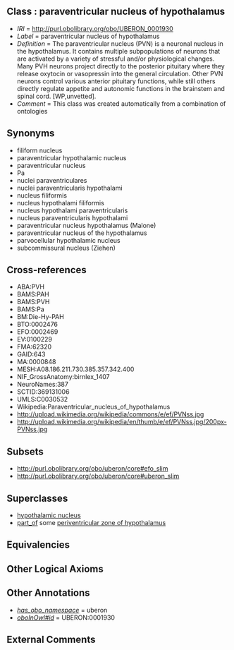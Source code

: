 
## Class : paraventricular nucleus of hypothalamus

 * *IRI* = http://purl.obolibrary.org/obo/UBERON_0001930
 * *Label* = paraventricular nucleus of hypothalamus
 * *Definition* = The paraventricular nucleus (PVN) is a neuronal nucleus in the hypothalamus. It contains multiple subpopulations of neurons that are activated by a variety of stressful and/or physiological changes. Many PVH neurons project directly to the posterior pituitary where they release oxytocin or vasopressin into the general circulation. Other PVN neurons control various anterior pituitary functions, while still others directly regulate appetite and autonomic functions in the brainstem and spinal cord. [WP,unvetted].
 * *Comment* = This class was created automatically from a combination of ontologies

## Synonyms

 * filiform nucleus
 * paraventricular hypothalamic nucleus
 * paraventricular nucleus
 * Pa
 * nuclei paraventriculares
 * nuclei paraventricularis hypothalami
 * nucleus filiformis
 * nucleus hypothalami filiformis
 * nucleus hypothalami paraventricularis
 * nucleus paraventricularis hypothalami
 * paraventricular nucleus hypothalamus (Malone)
 * paraventricular nucleus of the hypothalamus
 * parvocellular hypothalamic nucleus
 * subcommissural nucleus (Ziehen)

## Cross-references

 * ABA:PVH
 * BAMS:PAH
 * BAMS:PVH
 * BAMS:Pa
 * BM:Die-Hy-PAH
 * BTO:0002476
 * EFO:0002469
 * EV:0100229
 * FMA:62320
 * GAID:643
 * MA:0000848
 * MESH:A08.186.211.730.385.357.342.400
 * NIF_GrossAnatomy:birnlex_1407
 * NeuroNames:387
 * SCTID:369131006
 * UMLS:C0030532
 * Wikipedia:Paraventricular_nucleus_of_hypothalamus
 * http://upload.wikimedia.org/wikipedia/commons/e/ef/PVNss.jpg
 * http://upload.wikimedia.org/wikipedia/en/thumb/e/ef/PVNss.jpg/200px-PVNss.jpg

## Subsets

 * http://purl.obolibrary.org/obo/uberon/core#efo_slim
 * http://purl.obolibrary.org/obo/uberon/core#uberon_slim

## Superclasses

 * [hypothalamic nucleus](../../UBERON/68/UBERON_0006568.md)
 * [part_of](../../BFO/50/BFO_0000050.md) some [periventricular zone of hypothalamus](../../UBERON/71/UBERON_0002271.md)

## Equivalencies


## Other Logical Axioms


## Other Annotations

 * *[has_obo_namespace](../../ce/oboInOwl#hasOBONamespace.md)* = uberon
 * *[oboInOwl#id](../../id/oboInOwl#id.md)* = UBERON:0001930

## External Comments

